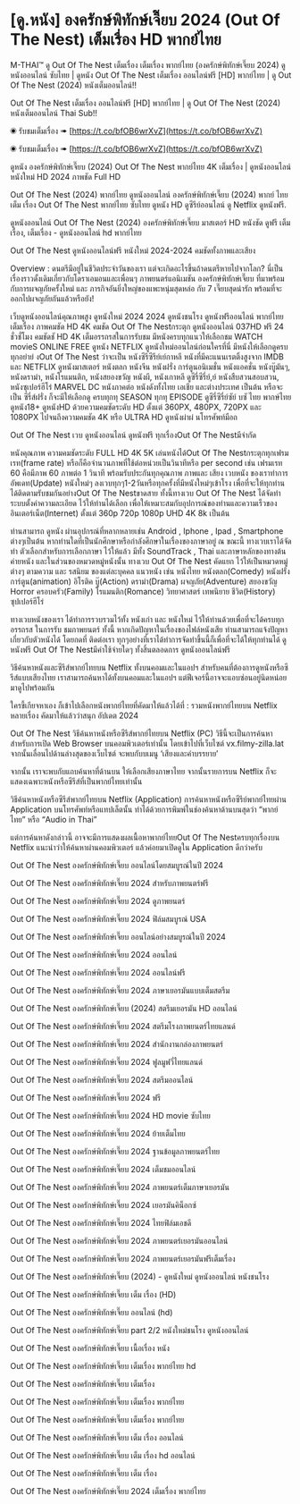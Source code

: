 # [ดู.หนัง] องครักษ์พิทักษ์เจี๊ยบ 2024 (Out Of The Nest) เต็มเรื่อง HD พากย์ไทย

M-THAI™ ดู Out Of The Nest เต็มเรื่อง เต็มเรื่อง พากย์ไทย (องครักษ์พิทักษ์เจี๊ยบ 2024) ดูหนังออนไลน์ ซับไทย | ดูหนัง Out Of The Nest  เต็มเรื่อง ออนไลน์ฟรี [HD] พากย์ไทย | ดู Out Of The Nest (2024) หนังเต็มออนไลน์!!


Out Of The Nest เต็มเรื่อง ออนไลน์ฟรี [HD] พากย์ไทย | ดู Out Of The Nest (2024) หนังเต็มออนไลน์ Thai Sub!!

◉ รับชมเต็มเรื่อง ➠ [https://t.co/bfOB6wrXvZ](https://t.co/bfOB6wrXvZ)

◉ รับชมเต็มเรื่อง ➠ [https://t.co/bfOB6wrXvZ](https://t.co/bfOB6wrXvZ)


ดูหนัง องครักษ์พิทักษ์เจี๊ยบ (2024) Out Of The Nest พากย์ไทย 4K เต็มเรื่อง | ดูหนังออนไลน์ หนังใหม่ HD 2024 ภาพชัด Full HD


Out Of The Nest (2024) พากย์ไทย ดูหนังออนไลน์ องครักษ์พิทักษ์เจี๊ยบ (2024) พากย์ ไทย เต็ม เรื่อง Out Of The Nest  พากย์ไทย ซับไทย ดูหนัง HD ดูซีรีย์ออนไลน์ ดู Netflix ดูหนังฟรี.


ดูหนังออนไลน์ Out Of The Nest (2024) องครักษ์พิทักษ์เจี๊ยบ มาสเตอร์ HD หนังชัด ดูฟรี เต็มเรื่อง, เต็มเรื่อง - ดูหนังออนไลน์ hd พากย์ไทย


Out Of The Nest ดูหนังออนไลน์ฟรี หนังใหม่ 2024-2024 คมชัดทั้งภาพและเสียง


Overview :
ดนตรีมีอยู่ในชีวิตประจำวันของเรา แต่จะเกิดอะไรขึ้นถ้าดนตรีหายไปจากโลก? นี่เป็นเรื่องราวดั้งเดิมเกี่ยวกับโดราเอมอนและเพื่อนๆ ภาพยนตร์แอนิเมชัน องครักษ์พิทักษ์เจี๊ยบ ที่มาพร้อมกับการผจญภัยครั้งใหม่ และ ภารกิจอันยิ่งใหญ่ของแพะหนุ่มสุดหล่อ กับ 7 เจี๊ยบสุดน่ารัก พร้อมที่จะออกไปผจญภัยกันแล้วหรือยัง!


เว็บดูหนังออนไลน์คุณภาพสูง ดูหนังใหม่ 2024 2024 ดูหนังชนโรง ดูหนังฟรีออนไลน์ พากย์ไทย เต็มเรื่อง ภาพคมชัด HD 4K คมชัด Out Of The Nestกระตุก ดูหนังออนไลน์ 037HD ฟรี 24
ชั่วชั่โมง คมชัดชั HD 4K เต็มอรรถรสในการรับชม มีหนังครบทุกแนวให้เลือกชม WATCH movieS ONLINE FREE ดูหนัง NETFLIX ดูหนังใหม่ออนไลน์ก่อนใครที่นี่ มีหนังให้เลือกดูครบทุกอย่าย่ งOut Of The Nest
ว่าจะเป็น หนังซีรีซีรีย์เย์กาหลี หนังที่มีคะแนนเรตติ้งสูงจาก IMDB และ NETFLIX ดูหนังมาสเตอร์ หนังตลก หนังจีน หนังฝรั่ง การ์ตูนอนิเมชั่น หนังแอคชั่น หนังบู๊มันๆ, หนังดราม่า, หนังโรแมนติก,
หนังสยองขวัญ หนังผี, หนังเกาหลี ดูซีรี่ซีรี่ย์,ย์ หนังสืบสวนสอบสวน, หนังซุเปอร์ฮีโร่ MARVEL DC หนังภาคต่อ หนังดังทั้งไทย เอเชีย และต่างประเทศ เป็นต้น หรือจะเป็น ซีรี่ส์ฝรั่ง ก็จะมีให้เลือกดู
ครบทุกทุ SEASON ทุกทุ EPISODE ดูซีรี่ซีรี่ย์ซัย์ บซั ไทย พากษ์ไทย ดูหนัง18+ ดูหนังHD ด้วยความคมชัดระดับ HD ตั้งแต่ 360PX, 480PX, 720PX และ 1080PX ไปจนถึงความคมชัด 4K หรือ ULTRA HD
ดูหนังผ่าผ่ นโทรศัพท์มือถ


Out Of The Nest เวบ ดูหนังออนไลน์ ดูหนังฟรี ทุกเรื่องOut Of The Nestมีจำกัด


หนังคุณภาพ ความคมชัดระดับ FULL HD 4K 5K เล่นหนังได้Out Of The Nestกระตุกทุกเฟรมเรท(frame rate) หรือก็คือจำนวนภาพที่ใช้ต่อหน่วยเป็นวินาทีหรือ per second เช่น เฟรมเรท 60 คือมีภาพ 60 ภาพต่อ 1 วินาที พร้อมรับประกันทุกคุณภาพ ภาพและ เสียง เวบหนัง ของเราทำการ อัพเดท(Update) หนังใหม่ๆ ลงเวบทุกๆ1-2วันหรือทุกครั้งที่มีหนังใหม่ๆเข้าโรง เพื่อที่จะให้ทุกท่านได้ติดตามรับชมกันอย่างOut Of The Nestขาดสาย ทั้งนี้ทางเวบ Out Of The Nest ได้จัดทำระบบตั้งค่าความละเอียด ไว้ให้ท่านได้เลือก เพื่อให้เหมาะสมกับอุปการณ์ของท่านและความเร็วของ อินเตอร์เน็ต(Internet) ตั้งแต่ 360p 720p 1080p UHD 4K 8k เป็นต้น


ท่านสามารถ ดูหนัง ผ่านอุปกรณ์ที่หลากหลายเช่น Android , Iphone , Ipad , Smartphone ต่างๆเป็นต้น หากท่านใดที่เป็นนักศึกษาหรือกำลังศึกษาในเรื่องของภาษาอยู่ ณ ขณะนี้ ทางเวบเราได้จัดทำ ตัวเลือกสำหรับการเลือกภาษา ไว้ให้แล้ว มีทั้ง SoundTrack , Thai และภาษาหลักของทางต้นค่ายหนัง และในส่วนของหมวดหมู่หนังนั้น ทางเวบ Out Of The Nest คัดแยก ไว้ให้เป็นหมวดหมู่ต่างๆ ตามความ และ รสนิยม ของแต่ละบุคคล แนวหนัง เช่น หนังไทย หนังตลก(Comedy) หนังฝรั่ง การ์ตูน(animation) อิโรติค บู๊(Action) ดราม่า(Drama) ผจญภัย(Adventure) สยองขวัญ Horror ครอบครัว(Family) โรแมนติก(Romance) วิทยาศาสตร์ เทพนิยาย ชีวิต(History) ซุปเปอร์ฮีโร่


ทางเวบหนังของเรา ได้ทำการรวบรวมไว้ทั้ง หนังเก่า และ หนังใหม่ ไว้ให้ท่านด้วยเพื่อที่จะได้ครบทุกอรรถรส ในการรับ ชมภาพยนตร์ ทั้งนี้ หากเกิดปัญหาในเรื่องของไฟล์หนังเสีย ท่านสามารถแจ้งปัญหา เกี่ยวกับตัวหนังได้ โดยกดที่ ติดต่อเรา ทุกๆอย่างที่เราได้ทำการจัดทำขึ้นนี้ก็เพื่อที่จะได้ให้ทุกท่านได้ ดูหนังฟรี Out Of The Nestมีค่าใช้จ่ายใดๆ ทั้งสิ้นตลอดการ ดูหนังออนไลน์ฟรี


วิธีค้นหาหนังและซีรีส์พากย์ไทยบน Netflix ทั้งบนคอมและในแอปฯ
สำหรับคนที่ต้องการดูหนังหรือซีรีส์แบบเสียงไทย เราสามารถค้นหาได้ทั้งบนคอมและในแอปฯ แต่ฟีเจอร์นี้อาจจะแอบซ่อนอยู่นิดหน่อย มาดูไปพร้อมกัน

ใครขี้เกียจหาเอง ก็เข้าไปเลือกหนังพากย์ไทยที่คัดมาให้แล้วได้ที่ : รวมหนังพากย์ไทยบน Netflix หลายเรื่อง คัดมาให้แล้วว่าสนุก อัปเดต 2024


Out Of The Nest วิธีค้นหาหนังหรือซีรีส์พากย์ไทยบน Netflix (PC)
วิธีนี้จะเป็นการค้นหาสำหรับการเปิด Web Browser บนคอมพิวเตอร์เท่านั้น โดยเข้าไปที่เว็บไซต์ vx.filmy-zilla.lat จากนั้นเลื่อนไปด้านล่างสุดของเว็บไซต์ จะพบกับบเมนู ‘เสียงและคำบรรยาย’

จากนั้น เราจะพบกับแถบค้นหาที่ด้านบน ให้เลือกเสียงภาษาไทย จากนั้นรายการบน Netflix ก็จะแสดงเฉพาะหนังหรือซีรีส์ที่เป็นพากย์ไทยเท่านั้น

วิธีค้นหาหนังหรือซีรีส์พากย์ไทยบน Netflix (Application)
การค้นหาหนังหรือซีรีย์พากย์ไทยผ่าน Application บนโทรศัพท์หรือแทปเล็ตนั้น ทำได้ด้วยการพิมพ์ในช่องค้นหาด้านบนสุดว่า “พากย์ไทย” หรือ “Audio in Thai”

แต่การค้นหาดังกล่าวนี้ อาจจะมีการแสดงผลเนื้อหาพากย์ไทยOut Of The Nestครบทุกเรื่องบน Netflix แนะนำว่าให้ค้นหาผ่านคอมพิวเตอร์ แล้วค่อยมาเปิดดูใน Application ดีกว่าครับ


Out Of The Nest องครักษ์พิทักษ์เจี๊ยบ ออนไลน์โดยสมบูรณ์ในปี 2024

Out Of The Nest องครักษ์พิทักษ์เจี๊ยบ 2024 สำหรับภาพยนตร์ฟรี

Out Of The Nest องครักษ์พิทักษ์เจี๊ยบ 2024 ดูภาพยนตร์

Out Of The Nest องครักษ์พิทักษ์เจี๊ยบ 2024 ฟิล์มสมบูรณ์ USA

Out Of The Nest องครักษ์พิทักษ์เจี๊ยบ ออนไลน์อย่างสมบูรณ์ในปี 2024

Out Of The Nest องครักษ์พิทักษ์เจี๊ยบ 2024 ออนไลน์

Out Of The Nest องครักษ์พิทักษ์เจี๊ยบ 2024 ออนไลน์ฟรี

Out Of The Nest องครักษ์พิทักษ์เจี๊ยบ 2024 ภาษาเยอรมันแบบเต็มสตรีม

Out Of The Nest องครักษ์พิทักษ์เจี๊ยบ (2024) สตรีมเยอรมัน HD ออนไลน์

Out Of The Nest องครักษ์พิทักษ์เจี๊ยบ 2024 สตรีมโรงภาพยนตร์ไทยแลนด์

Out Of The Nest องครักษ์พิทักษ์เจี๊ยบ 2024 สํานักงานกล่องภาพยนตร์

Out Of The Nest องครักษ์พิทักษ์เจี๊ยบ 2024 ฟูลมูฟวี่ไทยแลนด์

Out Of The Nest องครักษ์พิทักษ์เจี๊ยบ 2024 สตรีมออนไลน์

Out Of The Nest องครักษ์พิทักษ์เจี๊ยบ 2024 ฟรี

Out Of The Nest องครักษ์พิทักษ์เจี๊ยบ 2024 HD movie ซับไทย

Out Of The Nest องครักษ์พิทักษ์เจี๊ยบ 2024 ย้ายเต็มไทย

Out Of The Nest องครักษ์พิทักษ์เจี๊ยบ 2024 ฐานข้อมูลภาพยนตร์ไทย

Out Of The Nest องครักษ์พิทักษ์เจี๊ยบ 2024 เต็มชมออนไลน์

Out Of The Nest องครักษ์พิทักษ์เจี๊ยบ 2024 ภาพยนตร์เต็มภาษาเยอรมัน

Out Of The Nest องครักษ์พิทักษ์เจี๊ยบ 2024 เยอรมันคิน็อกซ์

Out Of The Nest องครักษ์พิทักษ์เจี๊ยบ 2024 ไทยฟิล์มเอชดี

Out Of The Nest องครักษ์พิทักษ์เจี๊ยบ 2024 ภาพยนตร์เยอรมันออนไลน์

Out Of The Nest องครักษ์พิทักษ์เจี๊ยบ 2024 ภาพยนตร์เยอรมันฟรีเต็มเรื่อง

Out Of The Nest องครักษ์พิทักษ์เจี๊ยบ (2024) - ดูหนังใหม่ ดูหนังออนไลน์ หนังชนโรง

Out Of The Nest องครักษ์พิทักษ์เจี๊ยบ เต็ม เรื่อง (HD)

Out Of The Nest องครักษ์พิทักษ์เจี๊ยบ ออนไลน์ (hd)

Out Of The Nest องครักษ์พิทักษ์เจี๊ยบ part 2/2 หนังใหม่ชนโรง ดูหนังออนไลน์

Out Of The Nest องครักษ์พิทักษ์เจี๊ยบ เนื้อเรื่อง หนัง

Out Of The Nest องครักษ์พิทักษ์เจี๊ยบ เต็มเรื่อง พากย์ไทย hd

Out Of The Nest องครักษ์พิทักษ์เจี๊ยบ เต็มเรื่อง

Out Of The Nest องครักษ์พิทักษ์เจี๊ยบ เต็มเรื่อง พากย์ไทย

Out Of The Nest องครักษ์พิทักษ์เจี๊ยบ เต็มเรื่อง พากย์ไทย

Out Of The Nest องครักษ์พิทักษ์เจี๊ยบ เต็ม เรื่อง ออนไลน์

Out Of The Nest องครักษ์พิทักษ์เจี๊ยบ เต็ม เรื่อง hd ออนไลน์

Out Of The Nest องครักษ์พิทักษ์เจี๊ยบ เต็ม เรื่อง

Out Of The Nest องครักษ์พิทักษ์เจี๊ยบ 2024 เต็มเรื่อง พากย์ไทย
